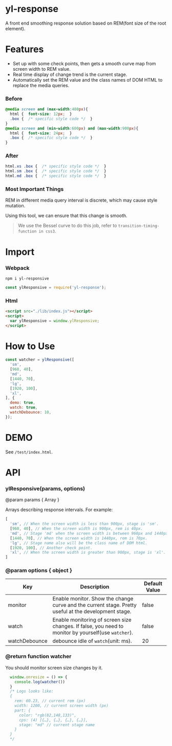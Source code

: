 # yl-response

A front end smoothing response solution based on REM(font size of the root element).

# Features

- Set up  with some check points, then gets a smooth curve map from screen width to REM value.
- Real time display of change trend is the current stage.
- Automatically set the REM value and the class names of DOM HTML to replace the media queries.

### Before
```css
@media screen and (max-width:480px){
  html {  font-size: 12px;  }
  .box {  /* specific style code */  }
}
@media screen and (min-width:600px) and (max-width:900px){
  html {  font-size: 24px;  }
  .box {  /* specific style code */  }
}
```

### After
```css
html.xs .box {  /* specific style code */  }
html.sm .box {  /* specific style code */  }
html.md .box {  /* specific style code */  }
```

### Most Important Things

REM in different media query interval is discrete, which may cause style mutation.

Using this tool, we can ensure that this change is smooth.

> We use the Bessel curve to do this job, refer to `transition-timing-function in css3`.

# Import

### Webpack
`npm i yl-responsive`
```javascript
const ylResponsive = require('yl-response');
```
### Html
```html
<script src="./lib/index.js"></script>
<script>
  var ylResponsive = window.ylResponsive;
</script>
```

# How to Use

```javascript
const watcher = ylResponsive([
  'sm',
  [960, 40],
  'md',
  [1440, 70],
  'lg',
  [1920, 100],
  'xl',
], {
  demo: true,
  watch: true,
  watchDebounce: 10,
});
```

# DEMO

See `/test/index.html`.

# API

### ylResponsive(params, options)

@param params { Array }

Arrays describing response intervals.
For example:
```javascript
[
  'sm', // When the screen width is less than 900px, stage is 'sm'.
  [960, 40], // When the screen width is 900px, rem is 40px.
  'md', // Stage 'md' when the screen width is between 960px and 1440px.
  [1440, 70], // When the screen width is 1440px, rem is 70px.
  'lg', // Stage name also will be the class name of DOM html.
  [1920, 100], // Another check point.
  'xl', // When the screen width is greater than 900px, stage is 'xl'.
]
```

### @param options { object }

|   Key   |   Description   |   Default Value   |
| ---- | ---- | ---- |
|   monitor   |   Enable monitor. Show the change curve and the current stage. Pretty useful at the development stage. |   false   |
|   watch   |   Enable monitoring of screen size changes. If false, you need to monitor by yourself(use `watcher`).   |   false   |
|   watchDebounce   |   debounce idle of `watch`(unit: ms).   |   20   |

### @return function watcher

You should monitor screen size changes by it.

```javascript
  window.onresize = () => {
    console.log(watcher())
  }
  /* Logs looks like:
  {
    rem: 60.23, // current rem (px)
    width: 1200, // current screen width (px)
    part: {
      color: "rgb(82,148,133)",
      cps: (4) [{…}, {…}, {…}, {…}],
      stage: "md" // current stage name
    }
  }
  */
```
